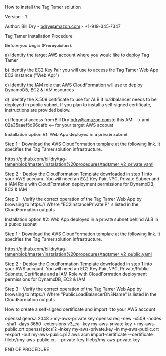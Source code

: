 How to install the Tag Tamer solution

Version - 1

Author: Bill Dry - bdry@amazon.com - +1-919-345-7347

Tag Tamer Installation Procedure

Before you begin (Prerequisites):

a) Identity the target AWS account where you would like to deploy Tag Tamer

b) Identify the EC2 Key Pair you will use to access the Tag Tamer Web App EC2 instance ("Web App")

c) Identify the IAM role that AWS CloudFormation will use to deploy DynamoDB, EC2 & IAM resources

d) Identify the X.509 certificate to use for ALB if loadbalancer needs to be deployed in public subnet. If you plan to install a self-signed certificate, instructions are provided below.

e) Request access from Bill Dry bdry@amazon.com to this AMI --> ami-02a35aaef5d96cafb <-- for your target AWS account

Installation option #1: Web App deployed in a private subnet

Step 1 - Download the AWS CloudFormation template at the following link. It specifies the Tag Tamer solution infrastructure.

https://github.com/billdry/tag-tamer/blob/master/installation%20procedures/tagtamer_v2_private.yaml

Step 2 - Deploy the CloudFormation Template downloaded in step 1 into your AWS account. You will need an EC2 Key Pair, VPC, Private Subnet and a IAM Role with CloudFormation deployment permissions for DynamoDB, EC2 & IAM

Step 3 - Verify the correct operation of the Tag Tamer Web App by browsing to https://<EC2InstancePrivateIP> Where "EC2InstancePrivateIP" is listed in the CloudFormation outputs.

Installation option #2: Web App deployed in a private subnet behind ALB in a public subnet

Step 1 - Download the AWS CloudFormation template at the following link. It specifies the Tag Tamer solution infrastructure.

https://github.com/billdry/tag-tamer/blob/master/installation%20procedures/tagtamer_v2_public.yaml

Step 2 - Deploy the CloudFormation Template downloaded in step 1 into your AWS account. You will need an EC2 Key Pair, VPC, Private/Public Subnets, Certificate and a IAM Role with CloudFormation deployment permissions for DynamoDB, EC2 & IAM

Step 3 - Verify the correct operation of the Tag Tamer Web App by browsing to https://<PublicLoadBalancerDNSName> Where "PublicLoadBalancerDNSName" is listed in the CloudFormation outputs.

How to create a self-signed certificate and import it to your AWS account

openssl genrsa 2048 > my-aws-private.key
openssl req -new -x509 -nodes -sha1 -days 3650 -extensions v3_ca -key my-aws-private.key > my-aws-public.crt
openssl pkcs12 -inkey my-aws-private.key -in my-aws-public.crt -export -out my-aws-public.p12
aws acm import-certificate --certificate fileb://my-aws-public.crt --private-key fileb://my-aws-private.key

END OF PROCEDURE
